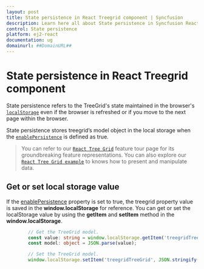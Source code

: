 ```yaml
---
layout: post
title: State persistence in React Treegrid component | Syncfusion
description: Learn here all about State persistence in Syncfusion React Treegrid component of Syncfusion Essential JS 2 and more.
control: State persistence 
platform: ej2-react
documentation: ug
domainurl: ##DomainURL##
---
```


# State persistence in React Treegrid component

State persistence refers to the TreeGrid's state maintained in the browser's [`localStorage`](https://www.w3schools.com/html/html5_webstorage.asp#) even if the browser is refreshed or if you move to the next page within the browser.

State persistence stores treegrid’s model object in the local storage when the [`enablePersistence`](https://ej2.syncfusion.com/react/documentation/api/treegrid/#enablepersistence) is defined as true.

> You can refer to our [`React Tree Grid`](https://www.syncfusion.com/react-ui-components/react-tree-grid) feature tour page for its groundbreaking feature representations. You can also explore our [`React Tree Grid example`](https://ej2.syncfusion.com/react/demos/#/material/treegrid/treegrid-overview) to knows how to present and manipulate data.

## Get or set local storage value

If the [enablePersistence](https://ej2.syncfusion.com/react/documentation/api/treegrid/#enablepersistence) property is set to true, the treegrid property value is saved in the **window.localStorage** for reference. You can get or set the localStorage value by using the **getItem** and **setItem** method in the **window.localStorage**.

```ts
        // Get the TreeGrid model.
        const value: string = window.localStorage.getItem('treegridTreeGrid') as string; //"treegridTreeGrid" is component name + component id.
        const model: object = JSON.parse(value);
```

```ts
        // Set the TreeGrid model.
        window.localStorage.setItem('treegridTreeGrid', JSON.stringify(model)); //"treegridTreeGrid" is component name + component id.
```